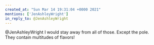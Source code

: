 ```yaml
---
created_at: "Sun Mar 14 19:31:04 +0000 2021"
mentions: ['JenAshleyWright']
in_reply_to: @JenAshleyWright
---
```


@JenAshleyWright I would stay away from all of those. Except the pole. They contain multitudes of flavors!
